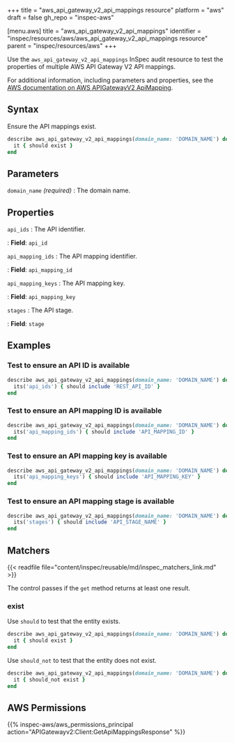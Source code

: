 +++
title = "aws_api_gateway_v2_api_mappings resource"
platform = "aws"
draft = false
gh_repo = "inspec-aws"

[menu.aws]
title = "aws_api_gateway_v2_api_mappings"
identifier = "inspec/resources/aws/aws_api_gateway_v2_api_mappings resource"
parent = "inspec/resources/aws"
+++

Use the `aws_api_gateway_v2_api_mappings` InSpec audit resource to test the properties of multiple AWS API Gateway V2 API mappings.

For additional information, including parameters and properties, see the [AWS documentation on AWS APIGatewayV2 ApiMapping](https://docs.aws.amazon.com/AWSCloudFormation/latest/UserGuide/aws-resource-apigatewayv2-apimapping.html).

## Syntax

Ensure the API mappings exist.

```ruby
describe aws_api_gateway_v2_api_mappings(domain_name: 'DOMAIN_NAME') do
  it { should exist }
end
```

## Parameters

`domain_name` _(required)_
: The domain name.

## Properties

`api_ids`
: The API identifier.

: **Field**: `api_id`

`api_mapping_ids`
: The API mapping identifier.

: **Field**: `api_mapping_id`

`api_mapping_keys`
: The API mapping key.

: **Field**: `api_mapping_key`

`stages`
: The API stage.

: **Field**: `stage`

## Examples

### Test to ensure an API ID is available

```ruby
describe aws_api_gateway_v2_api_mappings(domain_name: 'DOMAIN_NAME') do
  its('api_ids') { should include 'REST_API_ID' }
end
```

### Test to ensure an API mapping ID is available

```ruby
describe aws_api_gateway_v2_api_mappings(domain_name: 'DOMAIN_NAME') do
  its('api_mapping_ids') { should include 'API_MAPPING_ID' }
end
```

### Test to ensure an API mapping key is available

```ruby
describe aws_api_gateway_v2_api_mappings(domain_name: 'DOMAIN_NAME') do
  its('api_mapping_keys') { should include 'API_MAPPING_KEY' }
end
```

### Test to ensure an API mapping stage is available

```ruby
describe aws_api_gateway_v2_api_mappings(domain_name: 'DOMAIN_NAME') do
  its('stages') { should include 'API_STAGE_NAME' }
end
```

## Matchers

{{< readfile file="content/inspec/reusable/md/inspec_matchers_link.md" >}}

The control passes if the `get` method returns at least one result.

### exist

Use `should` to test that the entity exists.

```ruby
describe aws_api_gateway_v2_api_mappings(domain_name: 'DOMAIN_NAME') do
  it { should exist }
end
```

Use `should_not` to test that the entity does not exist.

```ruby
describe aws_api_gateway_v2_api_mappings(domain_name: 'DOMAIN_NAME') do
  it { should_not exist }
end
```

## AWS Permissions

{{% inspec-aws/aws_permissions_principal action="APIGatewayv2:Client:GetApiMappingsResponse" %}}
